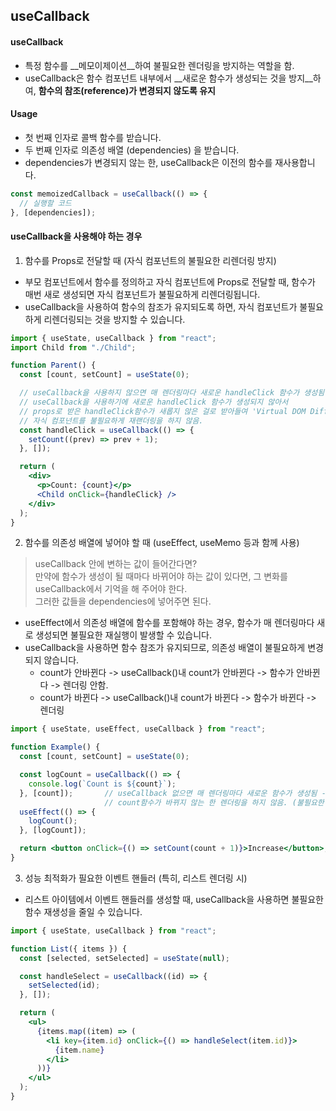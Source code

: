 ## useCallback

#### useCallback
- 특정 함수를 __메모이제이션__하여 불필요한 렌더링을 방지하는 역할을 함.
- useCallback은 함수 컴포넌트 내부에서 __새로운 함수가 생성되는 것을 방지__하여, __함수의 참조(reference)가 변경되지 않도록 유지__

#### Usage
- 첫 번째 인자로 콜백 함수를 받습니다.
- 두 번째 인자로 의존성 배열 (dependencies) 을 받습니다.
- dependencies가 변경되지 않는 한, useCallback은 이전의 함수를 재사용합니다.
```jsx
const memoizedCallback = useCallback(() => {
  // 실행할 코드
}, [dependencies]);
```

#### useCallback을 사용해야 하는 경우
1. 함수를 Props로 전달할 때 (자식 컴포넌트의 불필요한 리렌더링 방지)
- 부모 컴포넌트에서 함수를 정의하고 자식 컴포넌트에 Props로 전달할 때, 함수가 매번 새로 생성되면 자식 컴포넌트가 불필요하게 리렌더링됩니다.
- useCallback을 사용하여 함수의 참조가 유지되도록 하면, 자식 컴포넌트가 불필요하게 리렌더링되는 것을 방지할 수 있습니다.
```jsx
import { useState, useCallback } from "react";
import Child from "./Child";

function Parent() {
  const [count, setCount] = useState(0);

  // useCallback을 사용하지 않으면 매 렌더링마다 새로운 handleClick 함수가 생성됨 -> Child 컴포넌트 재랜더링
  // useCallback을 사용하기에 새로운 handleClick 함수가 생성되지 않아서 
  // props로 받은 handleClick함수가 새롭지 않은 걸로 받아들여 'Virtual DOM Diffing'에 의해 
  // 자식 컴포넌트를 불필요하게 재랜더링을 하지 않음.
  const handleClick = useCallback(() => {
    setCount((prev) => prev + 1);
  }, []);

  return (
    <div>
      <p>Count: {count}</p>
      <Child onClick={handleClick} />
    </div>
  );
}
```

2. 함수를 의존성 배열에 넣어야 할 때 (useEffect, useMemo 등과 함께 사용)
> useCallback 안에 변하는 값이 들어간다면? <br />
> 만약에 함수가 생성이 될 때마다 바뀌어야 하는 값이 있다면, 그 변화를 useCallback에서 기억을 해 주어야 한다. <br />
> 그러한 값들을 dependencies에 넣어주면 된다. <br />
- useEffect에서 의존성 배열에 함수를 포함해야 하는 경우, 함수가 매 렌더링마다 새로 생성되면 불필요한 재실행이 발생할 수 있습니다.
- useCallback을 사용하면 함수 참조가 유지되므로, 의존성 배열이 불필요하게 변경되지 않습니다.
  - count가 안바뀐다 -> useCallback()내 count가 안바뀐다 -> 함수가 안바뀐다 -> 렌더링 안함.
  - count가 바뀐다 -> useCallback()내 count가 바뀐다 -> 함수가 바뀐다 -> 렌더링
```jsx
import { useState, useEffect, useCallback } from "react";

function Example() {
  const [count, setCount] = useState(0);

  const logCount = useCallback(() => {
    console.log(`Count is ${count}`);
  }, [count]);       // useCallback 없으면 매 렌더링마다 새로운 함수가 생성됨 -> 재렌더링
                     // count함수가 바뀌지 않는 한 렌더링을 하지 않음. (불필요한 렌더링 감소)
  useEffect(() => {
    logCount();
  }, [logCount]);

  return <button onClick={() => setCount(count + 1)}>Increase</button>;
}
```

3. 성능 최적화가 필요한 이벤트 핸들러 (특히, 리스트 렌더링 시)
- 리스트 아이템에서 이벤트 핸들러를 생성할 때, useCallback을 사용하면 불필요한 함수 재생성을 줄일 수 있습니다.
```jsx
import { useState, useCallback } from "react";

function List({ items }) {
  const [selected, setSelected] = useState(null);

  const handleSelect = useCallback((id) => {
    setSelected(id);
  }, []);

  return (
    <ul>
      {items.map((item) => (
        <li key={item.id} onClick={() => handleSelect(item.id)}>
          {item.name}
        </li>
      ))}
    </ul>
  );
}
```
